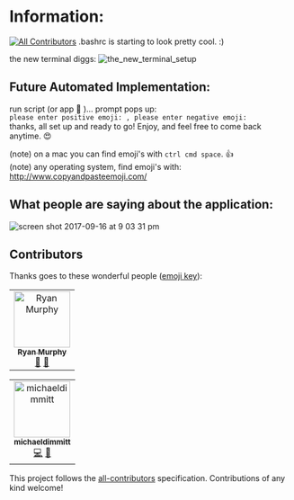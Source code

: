 # Information:
[![All Contributors](https://img.shields.io/badge/all_contributors-1-orange.svg?style=flat-square)](#contributors)
.bashrc is starting to look pretty cool. :)

the new terminal diggs:
![the_new_terminal_setup](https://user-images.githubusercontent.com/11463275/45247956-9058be00-b2c0-11e8-9673-4a300edb0c26.png)

## Future Automated Implementation:
run script (or app 🤔 )... prompt pops up:
<br>`please enter positive emoji: , please enter negative emoji:`
<br>thanks, all set up and ready to go! Enjoy, and feel free to come back anytime. 😍

(note) on a mac you can find emoji's with `ctrl cmd space`. 👍
<br>(note) any operating system, find emoji's with: http://www.copyandpasteemoji.com/

## What people are saying about the application: 
![screen shot 2017-09-16 at 9 03 31 pm](https://user-images.githubusercontent.com/11463275/30517114-a3ac39d4-9b22-11e7-9b35-8ff241fff8bc.png)

## Contributors

Thanks goes to these wonderful people ([emoji key](https://allcontributors.org/docs/en/emoji-key)):

<!-- ALL-CONTRIBUTORS-LIST:START - Do not remove or modify this section -->
<!-- prettier-ignore -->

<table><tr><td align="center"><a href="https://github.com/murjax"><img src="https://avatars0.githubusercontent.com/u/14116496?v=4" width="100px;" alt="Ryan Murphy"/><br /><sub><b>Ryan Murphy</b></sub></a><br /><a href="https://github.com/MichaelDimmitt/emoji-terminal/commits?author=murjax" title="Documentation">📖</a> <a href="#question-murjax" title="Answering Questions">💬</a></td></tr></table>

<table><tr><td align="center"><a href="https://twitter.com/m_dimmitt"><img src="https://avatars1.githubusercontent.com/u/11463275?v=4" width="100px;" alt="michaeldimmitt"/><br /><sub><b>michaeldimmitt</b></sub></a><br /><a href="https://github.com/MichaelDimmitt/emoji-terminal/commits?author=michaeldimmitt" title="Code">💻</a> <a href="https://github.com/MichaelDimmitt/emoji-terminal/commits?author=michaeldimmitt" title="Documentation">📖</a></td></tr></table>

<!-- ALL-CONTRIBUTORS-LIST:END -->

This project follows the [all-contributors](https://github.com/all-contributors/all-contributors) specification. Contributions of any kind welcome!